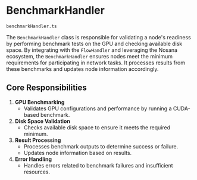 # BenchmarkHandler

`benchmarkHandler.ts`

 

The `BenchmarkHandler` class is responsible for validating a node's readiness by performing benchmark tests on the GPU and checking available disk space. By integrating with the `FlowHandler` and leveraging the Nosana ecosystem, the `BenchmarkHandler` ensures nodes meet the minimum requirements for participating in network tasks. It processes results from these benchmarks and updates node information accordingly.

## **Core Responsibilities**

1. **GPU Benchmarking**
    - Validates GPU configurations and performance by running a CUDA-based benchmark.
2. **Disk Space Validation**
    - Checks available disk space to ensure it meets the required minimum.
3. **Result Processing**
    - Processes benchmark outputs to determine success or failure.
    - Updates node information based on results.
4. **Error Handling**
    - Handles errors related to benchmark failures and insufficient resources.